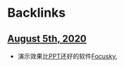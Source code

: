 
# Backlinks
## [August 5th, 2020](<August 5th, 2020.md>)
- 演示效果比[PPT](<PPT.md>)还好的软件[Focusky](<Focusky.md>),

